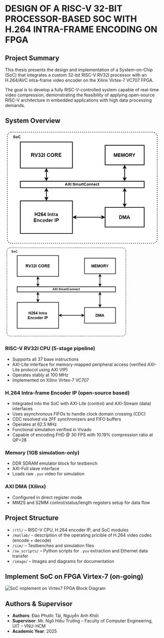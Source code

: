 # DESIGN OF A RISC-V 32-BIT PROCESSOR-BASED SOC WITH H.264 INTRA-FRAME ENCODING ON FPGA

## Project Summary
This thesis presents the design and implementation of a System-on-Chip (SoC) that integrates a custom 32-bit RISC-V RV32I processor with an H.264/AVC intra-frame video encoder on the Xilinx Virtex-7 VC707 FPGA.

The goal is to develop a fully RISC-V-controlled system capable of real-time video compression, demonstrating the feasibility of applying open-source RISC-V architecture in embedded applications with high data processing demands.

## System Overview
![SoC Overview ](images/soc/SoC.drawio.png)
<img src="images/soc/SoC.drawio.png" alt="description" width="400"/>
### RISC-V RV32I CPU (5-stage pipeline)
- Supports all 37 base instructions
- AXI-Lite interface for memory-mapped peripheral access (verified AXI-Lite protocol using AXI VIP)
- Operates stably at 100 MHz
- Implemented on Xilinx Virtex-7 VC707

### H.264 Intra-frame Encoder IP (open-source based)
- Integrated into the SoC with AXI-Lite (control) and AXI-Stream (data) interfaces
- Uses asynchronous FIFOs to handle clock domain crossing (CDC)
- CDC resolved via 2FF synchronizers and FIFO buffers
- Operates at 62.5 MHz
- Functional simulation verified in Vivado
- Capable of encoding FHD @ 30 FPS with 10.19% compression ratio at QP=28

### Memory (1GB simulation-only)
- DDR SDRAM emulator block for testbench
- AXI-Full slave interface
- Loads raw `.yuv` video for simulation

### AXI DMA (Xilinx)
- Configured in direct register mode
- MM2S and S2MM control/status/length registers setup for data flow

## Project Structure
- `/rtl/`         – RISC-V CPU, H.264 encoder IP, and SoC modules
- `/matlab/`      - description of the operating pricible of H.264 video codec (encode + decode)
- `/sim/`         – Testbenches and simulation files  
- `/sw_scripts/`  – Python scripts for `.yuv` extraction and Ethernet data transfer  
- `/image/`       – Images and diagrams for documentation  

## Implement SoC on FPGA Virtex-7 (on-going)
![SoC implement on Virtex7 FPGA Block Diagram](images/system_arch.png)
## Authors & Supervisor
- **Authors**: Đào Phước Tài, Nguyễn Anh Khôi  
- **Supervisor**: Mr. Ngô Hiếu Trường – Faculty of Computer Engineering, UIT – VNU-HCM  
- **Academic Year**: 2025
